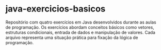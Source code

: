# java-exercicios-basicos
Repositório com quatro exercícios em Java desenvolvidos durante as aulas de programação. Os exercícios abordam conceitos básicos como vetores, estruturas condicionais, entrada de dados e manipulação de valores. Cada arquivo representa uma situação prática para fixação da lógica de programação.

